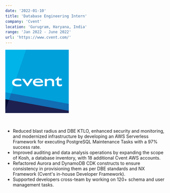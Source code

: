 ```yaml
---
date: '2022-01-10'
title: 'Database Engineering Intern'
company: 'Cvent'
location: 'Gurugram, Haryana, India'
range: 'Jan 2022 - June 2022'
url: 'https://www.cvent.com/'
---
```


![Cvent Logo](cventLogo.png)

<br />

- Reduced blast radius and DBE KTLO, enhanced security and monitoring, and modernized infrastructure by developing an AWS Serverless Framework for executing PostgreSQL Maintenance Tasks with a 97% success rate.
- Improved auditing and data analysis operations by expanding the scope of Kosh, a database inventory, with 18 additional Cvent AWS accounts.
- Refactored Aurora and DynamoDB CDK constructs to ensure consistency in provisioning them as per DBE standards and NX Framework (Cvent's in-house Developer Framework).
- Supported developers cross-team by working on 120+ schema and user management tasks.
